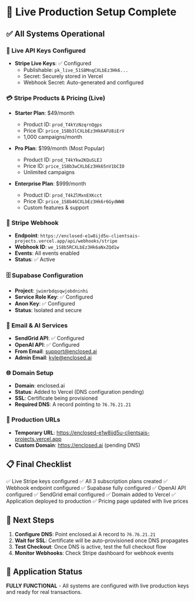 # 🚀 Live Production Setup Complete

## ✅ All Systems Operational

### 🔐 Live API Keys Configured
- **Stripe Live Keys**: ✅ Configured
  - Publishable: `pk_live_51S8MnqCXLbEz3Hk6...`
  - Secret: Securely stored in Vercel
  - Webhook Secret: Auto-generated and configured

### 💳 Stripe Products & Pricing (Live)
- **Starter Plan**: $49/month
  - Product ID: `prod_T4kYzNzqrnQgps`
  - Price ID: `price_1S8b3lCXLbEz3Hk6AFU8iErV`
  - 1,000 campaigns/month

- **Pro Plan**: $199/month (Most Popular)
  - Product ID: `prod_T4kYkw2KQuSLEJ`
  - Price ID: `price_1S8b3wCXLbEz3Hk65nV1bCIO`
  - Unlimited campaigns

- **Enterprise Plan**: $999/month
  - Product ID: `prod_T4kZlMxnEXKcct`
  - Price ID: `price_1S8b46CXLbEz3Hk6r6GydWW8`
  - Custom features & support

### 🔗 Stripe Webhook
- **Endpoint**: `https://enclosed-e1w8ijd5u-clientsais-projects.vercel.app/api/webhooks/stripe`
- **Webhook ID**: `we_1S8b5RCXLbEz3Hk6aNxZQd1w`
- **Events**: All events enabled
- **Status**: ✅ Active

### 🗄️ Supabase Configuration
- **Project**: `jwimrbdqsqwjobdninhi`
- **Service Role Key**: ✅ Configured
- **Anon Key**: ✅ Configured
- **Status**: Isolated and secure

### 📧 Email & AI Services
- **SendGrid API**: ✅ Configured
- **OpenAI API**: ✅ Configured
- **From Email**: support@enclosed.ai
- **Admin Email**: kyle@enclosed.ai

### 🌐 Domain Setup
- **Domain**: enclosed.ai
- **Status**: Added to Vercel (DNS configuration pending)
- **SSL**: Certificate being provisioned
- **Required DNS**: A record pointing to `76.76.21.21`

### 🚀 Production URLs
- **Temporary URL**: https://enclosed-e1w8ijd5u-clientsais-projects.vercel.app
- **Custom Domain**: https://enclosed.ai (pending DNS)

## 📋 Final Checklist
✅ Live Stripe keys configured
✅ All 3 subscription plans created
✅ Webhook endpoint configured
✅ Supabase fully configured
✅ OpenAI API configured
✅ SendGrid email configured
✅ Domain added to Vercel
✅ Application deployed to production
✅ Pricing page updated with live prices

## 🔄 Next Steps
1. **Configure DNS**: Point enclosed.ai A record to `76.76.21.21`
2. **Wait for SSL**: Certificate will be auto-provisioned once DNS propagates
3. **Test Checkout**: Once DNS is active, test the full checkout flow
4. **Monitor Webhooks**: Check Stripe dashboard for webhook events

## 💯 Application Status
**FULLY FUNCTIONAL** - All systems are configured with live production keys and ready for real transactions.